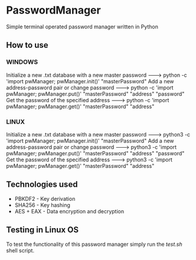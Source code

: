 # PasswordManager
Simple terminal operated password manager written in Python

## How to use

### WINDOWS
Initialize a new .txt database with a new master password ---> python -c 'import pwManager; pwManager.init()' "masterPassword"
Add a new address-password pair or change password ---> python -c 'import pwManager; pwManager.put()' "masterPassword" "address" "password"
Get the password of the specified address ---> python -c 'import pwManager; pwManager.get()' "masterPassword" "address"

### LINUX
Initialize a new .txt database with a new master password ---> python3 -c 'import pwManager; pwManager.init()' "masterPassword"
Add a new address-password pair or change password ---> python3 -c 'import pwManager; pwManager.put()' "masterPassword" "address" "password"
Get the password of the specified address ---> python3 -c 'import pwManager; pwManager.get()' "masterPassword" "address"

## Technologies used
- PBKDF2 - Key derivation
- SHA256 - Key hashing
- AES + EAX - Data encryption and decryption

## Testing in Linux OS
To test the functionality of this password manager simply run the *test.sh* shell script.
